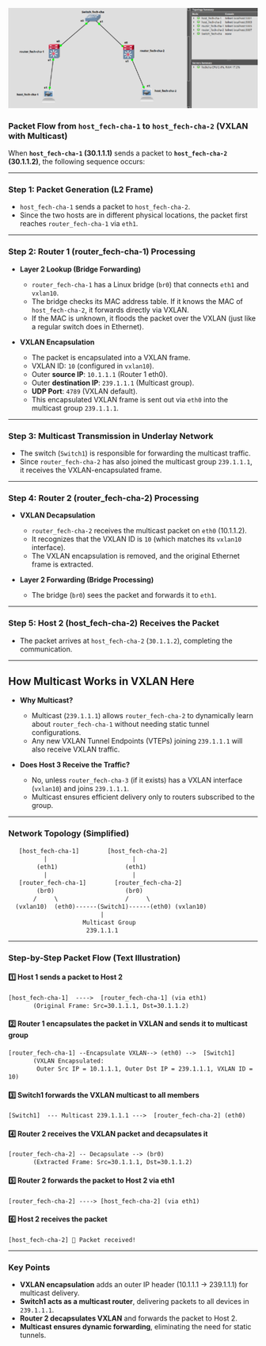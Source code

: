 ![alt text](part2_topology.png)

### **Packet Flow from `host_fech-cha-1` to `host_fech-cha-2` (VXLAN with Multicast)**  

When **`host_fech-cha-1` (30.1.1.1)** sends a packet to **`host_fech-cha-2` (30.1.1.2)**, the following sequence occurs:

---

### **Step 1: Packet Generation (L2 Frame)**
- `host_fech-cha-1` sends a packet to `host_fech-cha-2`.  
- Since the two hosts are in different physical locations, the packet first reaches `router_fech-cha-1` via `eth1`.  

---

### **Step 2: Router 1 (router_fech-cha-1) Processing**
- **Layer 2 Lookup (Bridge Forwarding)**  
  - `router_fech-cha-1` has a Linux bridge (`br0`) that connects `eth1` and `vxlan10`.  
  - The bridge checks its MAC address table. If it knows the MAC of `host_fech-cha-2`, it forwards directly via VXLAN.  
  - If the MAC is unknown, it floods the packet over the VXLAN (just like a regular switch does in Ethernet).  

- **VXLAN Encapsulation**  
  - The packet is encapsulated into a VXLAN frame.  
  - VXLAN ID: `10` (configured in `vxlan10`).  
  - Outer **source IP**: `10.1.1.1` (Router 1 eth0).  
  - Outer **destination IP**: `239.1.1.1` (Multicast group).  
  - **UDP Port**: `4789` (VXLAN default).  
  - This encapsulated VXLAN frame is sent out via `eth0` into the multicast group `239.1.1.1`.

---

### **Step 3: Multicast Transmission in Underlay Network**
- The switch (`Switch1`) is responsible for forwarding the multicast traffic.  
- Since `router_fech-cha-2` has also joined the multicast group `239.1.1.1`, it receives the VXLAN-encapsulated frame.  

---

### **Step 4: Router 2 (router_fech-cha-2) Processing**
- **VXLAN Decapsulation**  
  - `router_fech-cha-2` receives the multicast packet on `eth0` (10.1.1.2).  
  - It recognizes that the VXLAN ID is `10` (which matches its `vxlan10` interface).  
  - The VXLAN encapsulation is removed, and the original Ethernet frame is extracted.  

- **Layer 2 Forwarding (Bridge Processing)**  
  - The bridge (`br0`) sees the packet and forwards it to `eth1`.  

---

### **Step 5: Host 2 (host_fech-cha-2) Receives the Packet**
- The packet arrives at `host_fech-cha-2` (`30.1.1.2`), completing the communication.

---

## **How Multicast Works in VXLAN Here**
- **Why Multicast?**  
  - Multicast (`239.1.1.1`) allows `router_fech-cha-2` to dynamically learn about `router_fech-cha-1` without needing static tunnel configurations.  
  - Any new VXLAN Tunnel Endpoints (VTEPs) joining `239.1.1.1` will also receive VXLAN traffic.  

- **Does Host 3 Receive the Traffic?**  
  - No, unless `router_fech-cha-3` (if it exists) has a VXLAN interface (`vxlan10`) and joins `239.1.1.1`.  
  - Multicast ensures efficient delivery only to routers subscribed to the group.  


---

### **Network Topology (Simplified)**
```
   [host_fech-cha-1]        [host_fech-cha-2]
          |                        |
        (eth1)                   (eth1)
          |                        |
   [router_fech-cha-1]        [router_fech-cha-2]
        (br0)                    (br0)
       /     \                   /     \
  (vxlan10)  (eth0)------(Switch1)------(eth0) (vxlan10)
                          |
                     Multicast Group
                      239.1.1.1
```

---

### **Step-by-Step Packet Flow (Text Illustration)**  

#### **1️⃣ Host 1 sends a packet to Host 2**
```
[host_fech-cha-1]  ---->  [router_fech-cha-1] (via eth1)
       (Original Frame: Src=30.1.1.1, Dst=30.1.1.2)
```

#### **2️⃣ Router 1 encapsulates the packet in VXLAN and sends it to multicast group**
```
[router_fech-cha-1] --Encapsulate VXLAN--> (eth0) -->  [Switch1]
       (VXLAN Encapsulated: 
        Outer Src IP = 10.1.1.1, Outer Dst IP = 239.1.1.1, VXLAN ID = 10)
```

#### **3️⃣ Switch1 forwards the VXLAN multicast to all members**
```
[Switch1]  --- Multicast 239.1.1.1 --->  [router_fech-cha-2] (eth0)
```

#### **4️⃣ Router 2 receives the VXLAN packet and decapsulates it**
```
[router_fech-cha-2] -- Decapsulate --> (br0)
       (Extracted Frame: Src=30.1.1.1, Dst=30.1.1.2)
```

#### **5️⃣ Router 2 forwards the packet to Host 2 via eth1**
```
[router_fech-cha-2] ----> [host_fech-cha-2] (via eth1)
```

#### **6️⃣ Host 2 receives the packet**
```
[host_fech-cha-2] 📨 Packet received!
```

---

### **Key Points**
- **VXLAN encapsulation** adds an outer IP header (10.1.1.1 → 239.1.1.1) for multicast delivery.
- **Switch1 acts as a multicast router**, delivering packets to all devices in `239.1.1.1`.
- **Router 2 decapsulates VXLAN** and forwards the packet to Host 2.
- **Multicast ensures dynamic forwarding**, eliminating the need for static tunnels.

